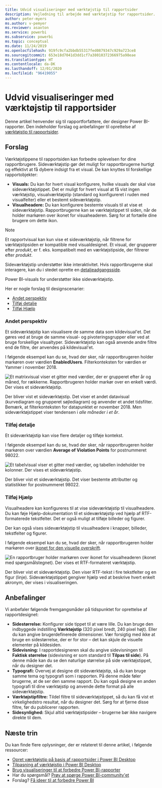 ```yaml
---
title: Udvid visualiseringer med værktøjstip til rapportsider
description: Vejledning til arbejde med værktøjstip for rapportsider.
author: peter-myers
ms.author: v-pemyer
ms.reviewer: asaxton
ms.service: powerbi
ms.subservice: powerbi
ms.topic: conceptual
ms.date: 11/24/2019
ms.openlocfilehash: 919fc9cfa2bbdb55317fed0879347c929a723ce8
ms.sourcegitcommit: 653e18d7041d3dd1cf7a38010372366975a98eae
ms.translationtype: HT
ms.contentlocale: da-DK
ms.lasthandoff: 12/01/2020
ms.locfileid: "96419055"
---
```

# <a name="extend-visuals-with-report-page-tooltips"></a>Udvid visualiseringer med værktøjstip til rapportsider

Denne artikel henvender sig til rapportforfattere, der designer Power BI-rapporter. Den indeholder forslag og anbefalinger til oprettelse af [værktøjstip til rapportsider](../create-reports/desktop-tooltips.md).

## <a name="suggestions"></a>Forslag

Værktøjstippene til rapportsiden kan forbedre oplevelsen for dine rapportbrugere. Sideværktøjstip gør det muligt for rapportbrugerne hurtigt og effektivt at få dybere indsigt fra et visual. De kan knyttes til forskellige rapportobjekter:

- **Visuals:** Du kan for hvert visual konfigurere, hvilke visuals der skal vise sideværktøjstippet. Det er muligt for hvert visual at få vist ingen værktøjstip, visualværktøjstip (standard og konfigureret i ruden med visualfelter) eller et bestemt sideværktøjstip.
- **Visualheadere:** Du kan konfigurere bestemte visuals til at vise et sideværktøjstip. Rapportbrugerne kan se værktøjstippet til siden, når de holder markøren over ikonet for visuaheaderen. Sørg for at fortælle dine brugere om dette ikon.

> [!NOTE]
> Et rapportvisual kan kun vise et sideværktøjstip, når filtrene for værktøjstipsiden er kompatible med visualdesignet. Et visual, der grupperer efter _produkt_, er f. eks. kompatibelt med en værktøjstipside, der filtrerer efter _produkt_.
>
> Sideværktøjstip understøtter ikke interaktivitet. Hvis rapportbrugerne skal interagere, kan du i stedet oprette en [detaljeadgangsside](../create-reports/desktop-drillthrough.md).
>
> Power BI-visuals for understøtter ikke sideværktøjstip.

Her er nogle forslag til designscenarier:

- [Andet perspektiv](#different-perspective)
- [Tilføj detalje](#add-detail)
- [Tilføj Hjælp](#add-help)

### <a name="different-perspective"></a>Andet perspektiv

Et sideværktøjstip kan visualisere de samme data som kildevisual'et. Det gøres ved at bruge de samme visual- og pivoteringsgrupper eller ved at bruge forskellige visualtyper. Sideværktøjstip kan også anvende andre filtre end de filtre, der anvendes på kildevisual'et.

I følgende eksempel kan du se, hvad der sker, når rapportbrugeren holder markøren over værdien **EnabledUsers**. Filterkonteksten for værdien er Yammer i november 2018.

![Et matrixvisual viser et gitter med værdier, der er grupperet efter år og måned, for rækkerne. Rapportbrugeren holder markør over en enkelt værdi. Der vises et sideværktøjstip.](media/report-page-tooltips/suggestion-different-perspective.png)

Der bliver vist et sideværktøjstip. Det viser et andet datavisual (kurvediagram og grupperet søjlediagram) og anvender et andet tidsfilter. Bemærk, at filterkonteksten for datapunktet er november 2018. Men sideværktøjstippet viser tendensen i _alle måneder i et år_.

### <a name="add-detail"></a>Tilføj detalje

Et sideværktøjstip kan vise flere detaljer og tilføje kontekst.

I følgende eksempel kan du se, hvad der sker, når rapportbrugeren holder markøren over værdien **Average of Violation Points** for postnummeret 98022.

![Et tabelvisual viser et gitter med værdier, og tabellen indeholder tre kolonner. Der vises et sideværktøjstip.](media/report-page-tooltips/suggestion-add-details.png)

Der bliver vist et sideværktøjstip. Det viser bestemte attributter og statistikker for postnummeret 98022.

### <a name="add-help"></a>Tilføj Hjælp

Visualheadere kan konfigureres til at vise sideværktøjstip til visualheadere. Du kan føje Hjælp-dokumentation til et sideværktøjstip ved hjælp af RTF-formaterede tekstfelter. Det er også muligt at tilføje billeder og figurer.

Der kan også vises sideværktøjstip til visualheadere i knapper, billeder, tekstfelter og figurer.

I følgende eksempel kan du se, hvad der sker, når rapportbrugeren holder markøren over [ikonet for den visuelle overskrift](../create-reports/desktop-visual-elements-for-reports.md).

![En rapportbruger holder markøren over ikonet for visualheaderen (ikonet med spørgsmålstegnet). Der vises et RTF-formateret værktøjstip.](media/report-page-tooltips/suggestion-add-help.png)

Der bliver vist et sideværktøjstip. Den viser RTF-tekst i fire tekstfelter og en figur (linje). Sideværktøjstippet gengiver hjælp ved at beskrive hvert enkelt akronym, der vises i visualiseringen.

## <a name="recommendations"></a>Anbefalinger

Vi anbefaler følgende fremgangsmåder på tidspunktet for oprettelse af rapportdesignet:

- **Sidestørrelse:** Konfigurer side tippet til at være lille. Du kan bruge den indbyggede indstilling **Værktøjstip** (320 pixel bredt, 240 pixel højt). Eller du kan angive brugerdefinerede dimensioner. Vær forsigtig med ikke at bruge en sidestørrelse, der er for stor – det kan skjule de visuelle elementer på kildesiden.
- **Sidevisning:** I rapportdesigneren skal du angive sidevisningen til **Faktisk størrelse** (sidevisning er som standard til **Tilpas til side**). På denne måde kan du se den naturlige størrelse på side værktøjstippet, når du designer det.
- **Typografi:** Overvej at designe dit sideværktøjstip, så du kan bruge samme tema og typografi som i rapporten. På denne måde føler brugerne, at de ser den samme rapport. Du kan også designe en anden typografi til dine værktøjstip og anvende dette format på alle sideværktøjstip.
- **Værktøjstipfiltre:** Tildel filtre til sideværktøjstippet, så du kan få vist et virkelighedstro resultat, når du designer det. Sørg for at fjerne disse filtre, før du publicerer rapporten.
- **Sidesynlighed:** Skjul altid værktøjstipsider – brugerne bør ikke navigere direkte til dem.

## <a name="next-steps"></a>Næste trin

Du kan finde flere oplysninger, der er relateret til denne artikel, i følgende ressourcer:

- [Opret værktøjstip på basis af rapportsider i Power BI Desktop](../create-reports/desktop-tooltips.md)
- [Tilpasning af værktøjstip i Power BI Desktop](../create-reports/desktop-custom-tooltips.md)
- [Brug visualiseringer til at forbedre Power BI-rapporter](../create-reports/desktop-visual-elements-for-reports.md)
- Har du spørgsmål? [Prøv at spørge Power BI-community'et](https://community.powerbi.com/)
- Forslag? [Få ideer til at forbedre Power BI](https://ideas.powerbi.com/)
